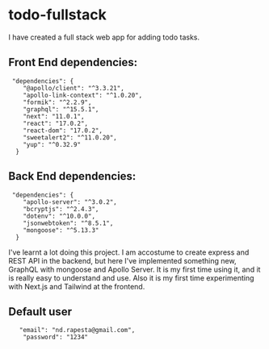 # todo-fullstack

I have created a full stack web app for adding todo tasks.

## Front End dependencies:
```
 "dependencies": {
    "@apollo/client": "^3.3.21",
    "apollo-link-context": "^1.0.20",
    "formik": "^2.2.9",
    "graphql": "^15.5.1",
    "next": "11.0.1",
    "react": "17.0.2",
    "react-dom": "17.0.2",
    "sweetalert2": "^11.0.20",
    "yup": "^0.32.9"
  }
  ```
## Back End dependencies:
```
 "dependencies": {
    "apollo-server": "^3.0.2",
    "bcryptjs": "^2.4.3",
    "dotenv": "^10.0.0",
    "jsonwebtoken": "^8.5.1",
    "mongoose": "^5.13.3"
  }
  ```
  
  I've learnt a lot doing this project. I am accostume to create express and REST API in the backend, but here I've implemented something new, GraphQL with mongoose   and Apollo Server. 
  It is my first time using it, and it is really easy to understand and use.
  Also it is my first time experimenting with Next.js and Tailwind at the frontend.
## Default user
```
   "email": "nd.rapesta@gmail.com",
    "password": "1234"
```

